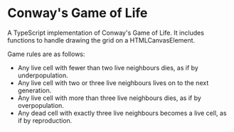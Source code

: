 # Conway's Game of Life

A TypeScript implementation of Conway's Game of Life. It includes functions to handle drawing the grid on a HTMLCanvasElement.

Game rules are as follows:

- Any live cell with fewer than two live neighbours dies, as if by underpopulation.
- Any live cell with two or three live neighbours lives on to the next generation.
- Any live cell with more than three live neighbours dies, as if by overpopulation.
- Any dead cell with exactly three live neighbours becomes a live cell, as if by reproduction.
